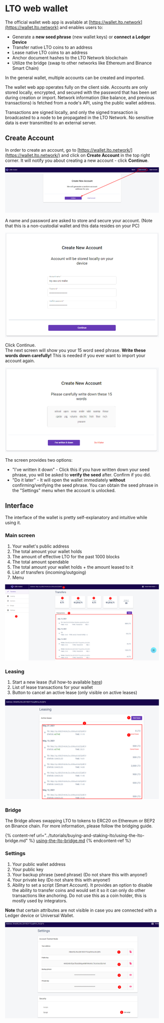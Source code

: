 # LTO web wallet

The official wallet web app is available at [https://wallet.lto.network](https://wallet.lto.network) and enables users to:

* Generate a **new seed phrase** (new wallet keys) or **connect a Ledger Device**
* Transfer native LTO coins to an address
* Lease native LTO coins to an address
* Anchor document hashes to the LTO Network blockchain
* Utilize the bridge (swap to other networks like Ethereum and Binance Smart Chain)

In the general wallet, multiple accounts can be created and imported.

The wallet web app operates fully on the client side. Accounts are only stored locally, encrypted, and secured with the password that has been set during creation or import. Network information (like balance, and previous transactions) is fetched from a node's API, using the public wallet address.

Transactions are signed locally, and only the signed transaction is broadcasted to a node to be propagated in the LTO Network. No sensitive data is ever transmitted to an external server.

## Create Account

In order to create an account, go to [https://wallet.lto.network/](https://wallet.lto.network/) and click on **Create Account** in the top right corner. It will notify you about creating a new account - click **Continue**.

![](<../.gitbook/assets/image (4).png>)

A name and password are asked to store and secure your account. (Note that this is a non-custodial wallet and this data resides on your PC)

![](<../.gitbook/assets/image (1).png>)

Click Continue.\
The next screen will show you your 15 word seed phrase. **Write these words down carefully!** This is needed if you ever want to import your account again.

![](<../.gitbook/assets/image (3).png>)

The screen provides two options:

* "I've written it down" - Click this if you have written down your seed phrase, you will be asked to **verify the seed** after. Confirm if you did.
* "Do it later" - It will open the wallet immediately **without** confirming/verifying the seed phrase. You can obtain the seed phrase in the "Settings" menu when the account is unlocked.

## Interface

The interface of the wallet is pretty self-explanatory and intuitive while using it.

### Main screen

1. Your wallet's public address
2. The total amount your wallet holds
3. The amount of effective LTO for the past 1000 blocks
4. The total amount spendable
5. The total amount your wallet holds + the amount leased to it
6. List of transfers (incoming/outgoing)
7. Menu

![](<../.gitbook/assets/image (2).png>)

### Leasing

1. Start a new lease (full how-to available [here](../tutorials/buying-and-staking-lto/staking-lto-tokens.md))
2. List of lease transactions for your wallet
3. Button to cancel an active lease (only visible on active leases)

![](<../.gitbook/assets/image (6).png>)

### Bridge

The Bridge allows swapping LTO to tokens to ERC20 on Ethereum or BEP2 on Binance chain. For more information, please follow the bridging guide.

{% content-ref url="../tutorials/buying-and-staking-lto/using-the-lto-bridge.md" %}
[using-the-lto-bridge.md](../tutorials/buying-and-staking-lto/using-the-lto-bridge.md)
{% endcontent-ref %}

### **Settings**

1. Your public wallet address
2. Your public key
3. Your backup phrase (seed phrase) (Do not share this with anyone!)
4. Your private key (Do not share this with anyone!)
5. Ability to set a script (Smart Account). It provides an option to disable the ability to transfer coins and would set it so it can only do other transactions like anchoring. Do not use this as a coin holder, this is mostly used by integrators.

**Note** that certain attributes are not visible in case you are connected with a Ledger device or Universal Wallet.

![](<../.gitbook/assets/image (7).png>)
